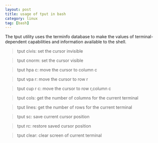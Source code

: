 ```yaml
---
layout: post
title: usage of tput in bash
category: linux
tag: [bash]
---
```

The  tput  utility  uses the terminfo database to make the values of terminal-dependent capabilities and information available to the shell.

>tput civis: set the cursor invisible

>tput cnorm: set the cursor visible

>tput hpa c: move the cursor to column c

>tput vpa r: move the cursor to row r

>tput cup r c: move the cursor to row r,column c

>tput cols: get the number of columns for the current terminal

>tput lines: get the number of rows for the current terminal

>tput sc: save current cursor position

>tput rc: restore saved cursor position

>tput clear: clear screen of current terminal
